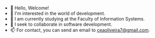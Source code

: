 - 👋 Hello, Welcome!
- 👀 I'm interested in the world of development.
- 🌱 I am currently studying at the Faculty of Information Systems.
- 💞️ I seek to collaborate in software development.
- 📫 For contact, you can send an email to ceaoliveira7@gmail.com.

<!---
Carlos-E-A-Oliveira/Carlos-E-A-Oliveira is a ✨ special ✨ repository because its `README.md` (this file) appears on your GitHub profile.
You can click the Preview link to take a look at your changes.
--->
